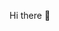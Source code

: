 Hi there 👋

<!--
I am a **Prompt Engineer** and **AI Specialist** with expertise in integrating AI technologies into business processes.
*My focus is on neural networks, data management, and automating workflows to optimize operations.*

- **Neural Networks**: Text, audio, video, and image models (e.g., GPT, DALL-E).
- **Prompt Engineering**: Crafting and optimizing prompts for AI systems.
- **API Integration**: Implementing AI into business processes.
- **AI Deployment**: Cloud and local deployment (AWS, Azure).
- **Project Management**: Leading AI-based projects and cost optimization.
-->
